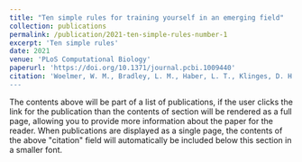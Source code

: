 ```yaml
---
title: "Ten simple rules for training yourself in an emerging field"
collection: publications
permalink: /publication/2021-ten-simple-rules-number-1
excerpt: 'Ten simple rules'
date: 2021
venue: 'PLoS Computational Biology'
paperurl: 'https://doi.org/10.1371/journal.pcbi.1009440'
citation: 'Woelmer, W. M., Bradley, L. M., Haber, L. T., Klinges, D. H., Lewis, A. S. L., Mohr, E. J., Torrens, C. L., Wheeler, K. I., <b>Willson, A. M.</b> (2021). &quot;Ten simple rules for training yourself in an emerging field.&quot; <i>PLoS Comput. Biol.</i>. <b>17</b>:e1009440.
---
```


The contents above will be part of a list of publications, if the user clicks the link for the publication than the contents of section will be rendered as a full page, allowing you to provide more information about the paper for the reader. When publications are displayed as a single page, the contents of the above "citation" field will automatically be included below this section in a smaller font.
